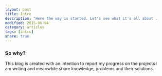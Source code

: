 ```yaml
---
layout: post
title: Intro 
description: "Here the way is started. Let's see what it's all about ..."
modified: 2015-06-04
category: articles
tags: [intro]
share: true
---
```

### So why?
This blog is created with an intention to report my progress on the projects I am writing and meanwhile share knowledge, problems and their solutions.
